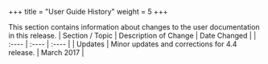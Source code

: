 +++
title = "User Guide History"
weight = 5
+++

This section contains information about changes to the user documentation in this release.
| Section / Topic | Description of Change | Date Changed | 
|  :---- |  :---- |  :---- | 
| Updates | Minor updates and corrections for 4.4 release. | March 2017 | 



